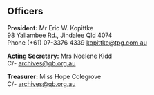 ## Officers

**President:** Mr Eric W. Kopittke <br/>
98 Yallambee Rd., Jindalee Qld 4074  <br/>
Phone (+61) 07-3376 4339 [kopittke@tpg.com.au](mailto:kopittke@tpg.com.au?subject=Enquiry%20from%20BHQ%20Web%20page)


**Acting Secretary:** Mrs Noelene Kidd<br/>
C/- [archives@qb.org.au](mailto:archives@qb.org.au?subject=BHQ%20-%20Enquiry%20from%20web%20page)


**Treasurer:** Miss Hope Colegrove <br/>
C/- [archives@qb.org.au](mailto:archives@qb.org.au?subject=BHQ%20-%20Enquiry%20from%20web%20page)

